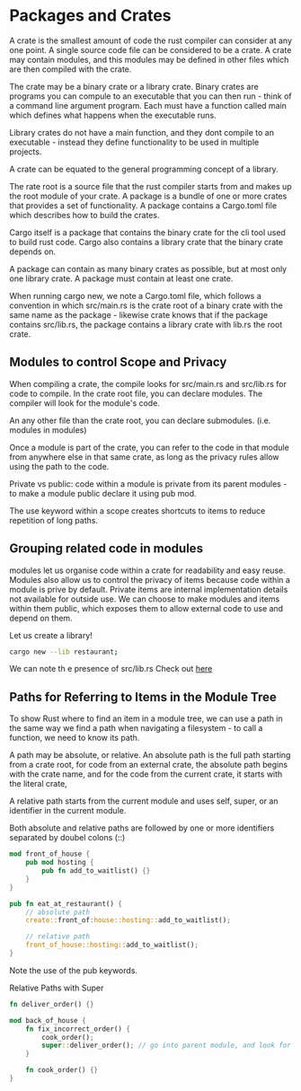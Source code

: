 # Packages and Crates

A crate is the smallest amount of code the rust compiler can consider at any one point. A single source code file can be considered to be a crate. A crate may contain modules, and this modules may be defined in other files which are then compiled with the crate.

The crate may be a binary crate or a library crate. Binary crates are programs you can compule to an executable that you can then run - think of a command line argument program. Each must have a function called main which defines what happens when the executable runs.

Library crates do not have a main function, and they dont compile to an executable - instead they define functionality to be used in multiple projects. 

A crate can be equated to the general programming concept of a library.

The rate root is a source file that the rust compiler starts from and makes up the root module of your crate. A package is a bundle of one or more crates that provides a set of functionality. A package contains a Cargo.toml file which describes how to build the crates.

Cargo itself is a package that contains the binary crate for the cli tool used to build rust code. Cargo also contains a library crate that the binary crate depends on.

A package can contain as many binary crates as possible, but at most only one library crate. A package must contain at least one crate.

When running cargo new, we note a Cargo.toml file, which follows a convention in which src/main.rs is the crate root of a binary crate with the same name as the package - likewise crate knows that if the package contains src/lib.rs, the package contains a library crate with lib.rs the root crate.

## Modules to control Scope and Privacy

When compiling a crate, the compile looks for src/main.rs and src/lib.rs for code to compile. In the crate root file, you can declare modules. The compiler will look for the module's code.

An any other file than the crate root, you can declare submodules. (i.e. modules in modules)

Once a module is part of the crate, you can refer to the code in that module from anywhere else in that same crate, as long as the privacy rules allow using the path to the code. 

Private vs public: code within a module is private from its parent modules - to make a module public declare it using pub mod.

The use keyword within a scope creates shortcuts to items to reduce repetition of long paths.

## Grouping related code in modules

modules let us organise code within a crate for readability and easy reuse. Modules also allow us to control the privacy of items because code within a module is prive by default. Private items are internal implementation details not available for outside use. We can choose to make modules and items within them public, which exposes them to allow external code to use and depend on them.

Let us create a library!
```bash
cargo new --lib restaurant;
```

We can note th e presence of src/lib.rs
Check out [here](rust-stuff/restaurant/src/lib.rs)

## Paths for Referring to Items in the Module Tree

To show Rust where to find an item in a module tree, we can use a path in the same way we find a path when navigating a filesystem - to call a function, we need to know its path.

A path may be absolute, or relative.
An absolute path is the full path starting from a crate root, for code from an external crate, the absolute path begins with the crate name, and for the code from the current crate, it starts with the literal crate,

A relative path starts from the current module and uses self, super, or an identifier in the current module.

Both absolute and relative paths are followed by one or more identifiers separated by doubel colons (::)

```rust
mod front_of_house {
    pub mod hosting {
        pub fn add_to_waitlist() {}
    }
}

pub fn eat_at_restaurant() {
    // absolute path
    create::front_of:house::hosting::add_to_waitlist();

    // relative path
    front_of_house::hosting::add_to_waitlist();
}
```

Note the use of the pub keywords.

Relative Paths with Super

```rust
fn deliver_order() {}

mod back_of_house {
    fn fix_incorrect_order() {
        cook_order();
        super::deliver_order(); // go into parent module, and look for deliver_order functionality
    }

    fn cook_order() {}
}
```